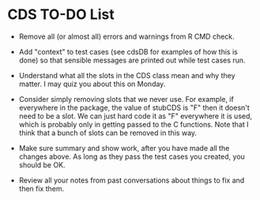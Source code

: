 CDS TO-DO List
========================================================

* Remove all (or almost all) errors and warnings from R CMD check.
 
* Add "context" to test cases (see cdsDB for examples of how this is done) so that sensible messages are printed out while test cases run.
 
* Understand what all the slots in the CDS class mean and why they matter. I may quiz you about this on Monday.

* Consider simply removing slots that we never use. For example, if everywhere in the package, the value of stubCDS is "F" then it doesn't need to be a slot. We can just hard code it as "F" everywhere it is used, which is probably only in getting passed to the C functions. Note that I think that a bunch of slots can be removed in this way.

* Make sure summary and show work, after you have made all the changes above. As long as they pass the test cases you created, you should be OK.

* Review all your notes from past conversations about things to fix and then fix them.
